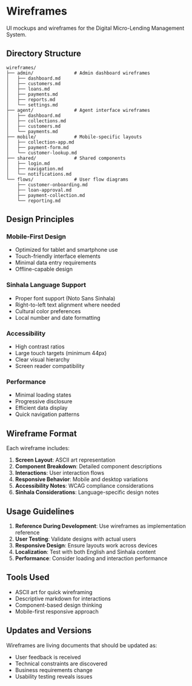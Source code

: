 # Wireframes

UI mockups and wireframes for the Digital Micro-Lending Management System.

## Directory Structure

```
wireframes/
├── admin/               # Admin dashboard wireframes
│   ├── dashboard.md
│   ├── customers.md
│   ├── loans.md
│   ├── payments.md
│   ├── reports.md
│   └── settings.md
├── agent/               # Agent interface wireframes
│   ├── dashboard.md
│   ├── collections.md
│   ├── customers.md
│   └── payments.md
├── mobile/              # Mobile-specific layouts
│   ├── collection-app.md
│   ├── payment-form.md
│   └── customer-lookup.md
├── shared/              # Shared components
│   ├── login.md
│   ├── navigation.md
│   └── notifications.md
└── flows/               # User flow diagrams
    ├── customer-onboarding.md
    ├── loan-approval.md
    ├── payment-collection.md
    └── reporting.md
```

## Design Principles

### Mobile-First Design
- Optimized for tablet and smartphone use
- Touch-friendly interface elements
- Minimal data entry requirements
- Offline-capable design

### Sinhala Language Support
- Proper font support (Noto Sans Sinhala)
- Right-to-left text alignment where needed
- Cultural color preferences
- Local number and date formatting

### Accessibility
- High contrast ratios
- Large touch targets (minimum 44px)
- Clear visual hierarchy
- Screen reader compatibility

### Performance
- Minimal loading states
- Progressive disclosure
- Efficient data display
- Quick navigation patterns

## Wireframe Format

Each wireframe includes:
1. **Screen Layout**: ASCII art representation
2. **Component Breakdown**: Detailed component descriptions
3. **Interactions**: User interaction flows
4. **Responsive Behavior**: Mobile and desktop variations
5. **Accessibility Notes**: WCAG compliance considerations
6. **Sinhala Considerations**: Language-specific design notes

## Usage Guidelines

1. **Reference During Development**: Use wireframes as implementation reference
2. **User Testing**: Validate designs with actual users
3. **Responsive Design**: Ensure layouts work across devices
4. **Localization**: Test with both English and Sinhala content
5. **Performance**: Consider loading and interaction performance

## Tools Used

- ASCII art for quick wireframing
- Descriptive markdown for interactions
- Component-based design thinking
- Mobile-first responsive approach

## Updates and Versions

Wireframes are living documents that should be updated as:
- User feedback is received
- Technical constraints are discovered
- Business requirements change
- Usability testing reveals issues